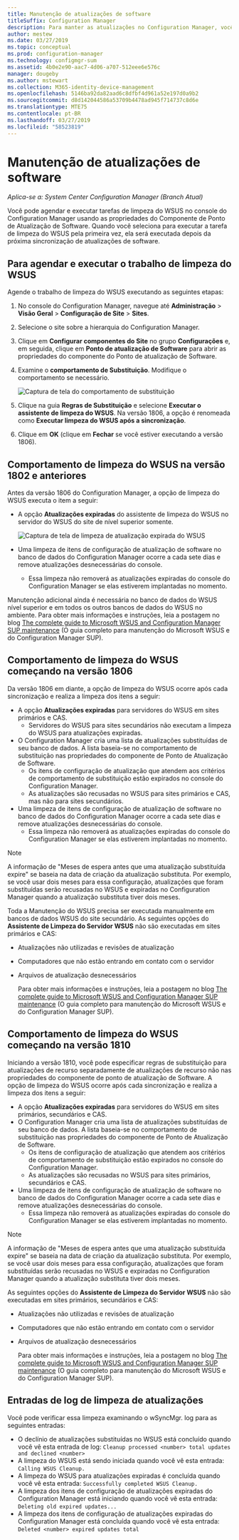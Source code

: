 ```yaml
---
title: Manutenção de atualizações de software
titleSuffix: Configuration Manager
description: Para manter as atualizações no Configuration Manager, você pode agendar a tarefa de limpeza do WSUS ou executá-la manualmente.
author: mestew
ms.date: 03/27/2019
ms.topic: conceptual
ms.prod: configuration-manager
ms.technology: configmgr-sum
ms.assetid: 4b0e2e90-aac7-4d06-a707-512eee6e576c
manager: dougeby
ms.author: mstewart
ms.collection: M365-identity-device-management
ms.openlocfilehash: 5146ba92da82aad6c8dfbf4d961a52e197d0a9b2
ms.sourcegitcommit: d8d142044586a53709b4478ad945f714737c8d6e
ms.translationtype: MTE75
ms.contentlocale: pt-BR
ms.lasthandoff: 03/27/2019
ms.locfileid: "58523819"
---
```

# <a name="software-updates-maintenance"></a>Manutenção de atualizações de software

*Aplica-se a: System Center Configuration Manager (Branch Atual)*

Você pode agendar e executar tarefas de limpeza do WSUS no console do Configuration Manager usando as propriedades do Componente de Ponto de Atualização de Software. Quando você seleciona para executar a tarefa de limpeza do WSUS pela primeira vez, ela será executada depois da próxima sincronização de atualizações de software.  

## <a name="to-schedule-and-run-the-wsus-cleanup-job"></a>Para agendar e executar o trabalho de limpeza do WSUS

Agende o trabalho de limpeza do WSUS executando as seguintes etapas:

1. No console do Configuration Manager, navegue até **Administração** > **Visão Geral** > **Configuração de Site** > **Sites**.
2. Selecione o site sobre a hierarquia do Configuration Manager.

3. Clique em **Configurar componentes do Site** no grupo **Configurações** e, em seguida, clique em **Ponto de atualização de Software** para abrir as propriedades do componente do Ponto de atualização de Software.  

4. Examine o **comportamento de Substituição**. Modifique o comportamento se necessário.

   ![Captura de tela do comportamento de substituição](media/sccm-supersedence-behavior.PNG)

5. Clique na guia **Regras de Substituição** e selecione **Executar o assistente de limpeza do WSUS**. Na versão 1806, a opção é renomeada como **Executar limpeza do WSUS após a sincronização**.

6. Clique em **OK** (clique em **Fechar** se você estiver executando a versão 1806).

## <a name="wsus-cleanup-behavior-in-version-1802-and-earlier"></a>Comportamento de limpeza do WSUS na versão 1802 e anteriores

Antes da versão 1806 do Configuration Manager, a opção de limpeza do WSUS executa o item a seguir:

- A opção **Atualizações expiradas** do assistente de limpeza do WSUS no servidor do WSUS do site de nível superior somente.

  ![Captura de tela de limpeza de atualização expirada do WSUS](media/wsus-cleanup-expired.PNG)

- Uma limpeza de itens de configuração de atualização de software no banco de dados do Configuration Manager ocorre a cada sete dias e remove atualizações desnecessárias do console.
  - Essa limpeza não removerá as atualizações expiradas do console do Configuration Manager se elas estiverem implantadas no momento.

Manutenção adicional ainda é necessária no banco de dados do WSUS nível superior e em todos os outros bancos de dados do WSUS no ambiente. Para obter mais informações e instruções, leia a postagem no blog [The complete guide to Microsoft WSUS and Configuration Manager SUP maintenance](https://support.microsoft.com/help/4490644/complete-guide-to-microsoft-wsus-and-configuration-manager-sup-maint/) (O guia completo para manutenção do Microsoft WSUS e do Configuration Manager SUP).

## <a name="wsus-cleanup-behavior-starting-in-version-1806"></a>Comportamento de limpeza do WSUS começando na versão 1806

Da versão 1806 em diante, a opção de limpeza do WSUS ocorre após cada sincronização e realiza a limpeza dos itens a seguir:
<!--1357898 -->

- A opção **Atualizações expiradas** para servidores do WSUS em sites primários e CAS.
  - Servidores do WSUS para sites secundários não executam a limpeza do WSUS para atualizações expiradas.
- O Configuration Manager cria uma lista de atualizações substituídas de seu banco de dados. A lista baseia-se no comportamento de substituição nas propriedades do componente de Ponto de Atualização de Software.
  - Os itens de configuração de atualização que atendem aos critérios de comportamento de substituição estão expirados no console do Configuration Manager.
  - As atualizações são recusadas no WSUS para sites primários e CAS, mas não para sites secundários.
- Uma limpeza de itens de configuração de atualização de software no banco de dados do Configuration Manager ocorre a cada sete dias e remove atualizações desnecessárias do console.
  - Essa limpeza não removerá as atualizações expiradas do console do Configuration Manager se elas estiverem implantadas no momento.

> [!NOTE]
> A informação de "Meses de espera antes que uma atualização substituída expire" se baseia na data de criação da atualização substituta. Por exemplo, se você usar dois meses para essa configuração, atualizações que foram substituídas serão recusadas no WSUS e expiradas no Configuration Manager quando a atualização substituta tiver dois meses.

Toda a Manutenção do WSUS precisa ser executada manualmente em bancos de dados WSUS do site secundário. As seguintes opções do **Assistente de Limpeza do Servidor WSUS** não são executadas em sites primários e CAS:

- Atualizações não utilizadas e revisões de atualização
- Computadores que não estão entrando em contato com o servidor
- Arquivos de atualização desnecessários

  Para obter mais informações e instruções, leia a postagem no blog [The complete guide to Microsoft WSUS and Configuration Manager SUP maintenance](https://support.microsoft.com/help/4490644/complete-guide-to-microsoft-wsus-and-configuration-manager-sup-maint/) (O guia completo para manutenção do Microsoft WSUS e do Configuration Manager SUP).

## <a name="wsus-cleanup-behavior-starting-in-version-1810"></a>Comportamento de limpeza do WSUS começando na versão 1810

Iniciando a versão 1810, você pode especificar regras de substituição para atualizações de recurso separadamente de atualizações de recurso não nas propriedades do componente de ponto de atualização de Software. A opção de limpeza do WSUS ocorre após cada sincronização e realiza a limpeza dos itens a seguir:
<!--2839349,3098809, 2977644-->

- A opção **Atualizações expiradas** para servidores do WSUS em sites primários, secundários e CAS.
- O Configuration Manager cria uma lista de atualizações substituídas de seu banco de dados. A lista baseia-se no comportamento de substituição nas propriedades do componente de Ponto de Atualização de Software.
  - Os itens de configuração de atualização que atendem aos critérios de comportamento de substituição estão expirados no console do Configuration Manager.
  - As atualizações são recusadas no WSUS para sites primários, secundários e CAS.
- Uma limpeza de itens de configuração de atualização de software no banco de dados do Configuration Manager ocorre a cada sete dias e remove atualizações desnecessárias do console.
  - Essa limpeza não removerá as atualizações expiradas do console do Configuration Manager se elas estiverem implantadas no momento.

> [!NOTE]
> A informação de "Meses de espera antes que uma atualização substituída expire" se baseia na data de criação da atualização substituta. Por exemplo, se você usar dois meses para essa configuração, atualizações que foram substituídas serão recusadas no WSUS e expiradas no Configuration Manager quando a atualização substituta tiver dois meses.

As seguintes opções do **Assistente de Limpeza do Servidor WSUS** não são executadas em sites primários, secundários e CAS:

- Atualizações não utilizadas e revisões de atualização
- Computadores que não estão entrando em contato com o servidor
- Arquivos de atualização desnecessários

  Para obter mais informações e instruções, leia a postagem no blog [The complete guide to Microsoft WSUS and Configuration Manager SUP maintenance](https://support.microsoft.com/help/4490644/complete-guide-to-microsoft-wsus-and-configuration-manager-sup-maint/) (O guia completo para manutenção do Microsoft WSUS e do Configuration Manager SUP).

## <a name="updates-cleanup-log-entries"></a>Entradas de log de limpeza de atualizações

Você pode verificar essa limpeza examinando o wSyncMgr. log para as seguintes entradas:

- O declínio de atualizações substituídas no WSUS está concluído quando você vê esta entrada de log: `Cleanup processed <number> total updates and declined <number>`
- A limpeza do WSUS está sendo iniciada quando você vê esta entrada: `Calling WSUS Cleanup.`
- A limpeza do WSUS para atualizações expiradas é concluída quando você vê esta entrada: `Successfully completed WSUS Cleanup.`
- A limpeza dos itens de configuração de atualizações expiradas do Configuration Manager está iniciando quando você vê esta entrada: `Deleting old expired updates...`
- A limpeza dos itens de configuração de atualizações expiradas do Configuration Manager está concluída quando você vê esta entrada: `Deleted <number> expired updates total`
